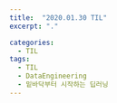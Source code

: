 ```yaml
---
title:  "2020.01.30 TIL"
excerpt: "."

categories:
  - TIL
tags:
  - TIL
  - DataEngineering
  - 밑바닥부터 시작하는 딥러닝
---
```

